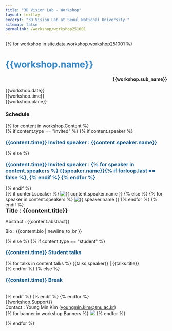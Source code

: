 ```yaml
---
title: "3D Vision Lab - Workshop"
layout: textlay
excerpt: "3D Vision Lab at Seoul National University."
sitemap: false
permalink: /workshop/workshop251001
---
```


<html>
<body>
{% for workshop in site.data.workshop.workshop251001 %}

<div class='workshop_head'>
<h1 style="color:#3384C1;"> <b> {{workshop.name}} </b> </h1>
<h4 style="text-align:right"> {{workshop.sub_name}} </h4>
</div>

<div class='workshop_date'>
{{workshop.date}} <br>
{{workshop.time}} <br>
{{workshop.place}} <br>
</div>

<!-- <div class='section'>
{{workshop.description}} <a href="{{workshop.link}}">Zoom Link</a>
</div> -->

<div class='section'>
  <h3> Schedule </h3>
  {% for content in workshop.Content %}
    <br>
    {% if content.type == "invited" %}
    {% if content.speaker %}
      <p style="font-size:16px;color:#16598B;"> <b> {{content.time}} Invited speaker : {{content.speaker.name}} </b> </p>
    {% else %}
      <p style="font-size:16px;color:#16598B;"> <b> {{content.time}} Invited speaker :
      {% for speaker in content.speakers %}
        {{speaker.name}}{% if forloop.last == false %}, {% endif %}
      {% endfor %}
      </b> </p>
    {% endif %}
      <!-- <div class='speakers'>
        <img src="{{ site.url }}{{ site.baseurl }}/images/workshoppic/{{ content.speaker.photo }}">
      </div> -->
    <div class='speakers'>
      {% if content.speaker %}
        <img src="{{ site.url }}{{ site.baseurl }}/images/workshoppic/{{ content.speaker.photo }}" alt="{{ content.speaker.name }}">
      {% else %}
        {% for speaker in content.speakers %}
          <img src="{{ site.url }}{{ site.baseurl }}/images/workshoppic/{{ speaker.photo }}" alt="{{ speaker.name }}">
        {% endfor %}
      {% endif %}
    </div>
    <div class='invited'>
      <b style="font-size:18px;"> Title : {{content.title}} </b> <br>
      <p> Abstract : {{content.abstract}} <br> </p>
      <p> Bio : {{content.bio | newline_to_br }} <br> </p>
    </div>
    {% else %}
    {% if content.type == "student" %}
      <p style="font-size:16px;color:#16598B;"> <b> {{content.time}} Student talks </b> </p>
      {% for talks in content.talks %}
      {{talks.speaker}} | {{talks.title}} <br>
      {% endfor %}
    {% else %}
      <p style="font-size:16px;color:#16598B;"> <b> {{content.time}} Break </b> </p> <br>
    {% endif %}
    {% endif %}
  {% endfor %}

</div>

<div class='remarks'>
{{workshop.Support}} <br>
Contact : Young Min Kim (<a href="mailto:youngmin.kim@snu.ac.kr">youngmin.kim@snu.ac.kr</a>) <br> 
</div>

<div class='banners'>
{% for banner in workshop.Banners %}
<img src="{{ site.url }}{{ site.baseurl }}/images/workshoppic/{{ banner.photo }}">
{% endfor %}
</div>

{% endfor %}

<br><br>

</body>
</html>